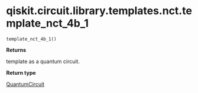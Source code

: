 # qiskit.circuit.library.templates.nct.template\_nct\_4b\_1

<span id="undefined" />

`template_nct_4b_1()`

**Returns**

template as a quantum circuit.

**Return type**

[QuantumCircuit](qiskit.circuit.QuantumCircuit#qiskit.circuit.QuantumCircuit "qiskit.circuit.QuantumCircuit")
